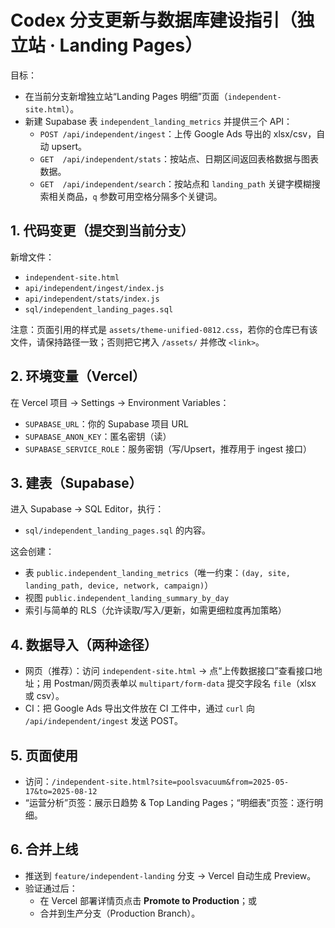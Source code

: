 # Codex 分支更新与数据库建设指引（独立站 · Landing Pages）

目标：
- 在当前分支新增独立站“Landing Pages 明细”页面（`independent-site.html`）。
- 新建 Supabase 表 `independent_landing_metrics` 并提供三个 API：
  - `POST /api/independent/ingest`：上传 Google Ads 导出的 xlsx/csv，自动 upsert。
  - `GET  /api/independent/stats`：按站点、日期区间返回表格数据与图表数据。
  - `GET  /api/independent/search`：按站点和 `landing_path` 关键字模糊搜索相关商品，`q` 参数可用空格分隔多个关键词。

## 1. 代码变更（提交到当前分支）
新增文件：
- `independent-site.html`
- `api/independent/ingest/index.js`
- `api/independent/stats/index.js`
- `sql/independent_landing_pages.sql`

注意：页面引用的样式是 `assets/theme-unified-0812.css`，若你的仓库已有该文件，请保持路径一致；否则把它拷入 `/assets/` 并修改 `<link>`。

## 2. 环境变量（Vercel）
在 Vercel 项目 → Settings → Environment Variables：
- `SUPABASE_URL`：你的 Supabase 项目 URL
- `SUPABASE_ANON_KEY`：匿名密钥（读）
- `SUPABASE_SERVICE_ROLE`：服务密钥（写/Upsert，推荐用于 ingest 接口）

## 3. 建表（Supabase）
进入 Supabase → SQL Editor，执行：
- `sql/independent_landing_pages.sql` 的内容。

这会创建：
- 表 `public.independent_landing_metrics`（唯一约束：`(day, site, landing_path, device, network, campaign)`）
- 视图 `public.independent_landing_summary_by_day`
- 索引与简单的 RLS（允许读取/写入/更新，如需更细粒度再加策略）

## 4. 数据导入（两种途径）
- 网页（推荐）：访问 `independent-site.html` → 点“上传数据接口”查看接口地址；用 Postman/网页表单以 `multipart/form-data` 提交字段名 `file`（xlsx 或 csv）。
- CI：把 Google Ads 导出文件放在 CI 工件中，通过 `curl` 向 `/api/independent/ingest` 发送 POST。

## 5. 页面使用
- 访问：`/independent-site.html?site=poolsvacuum&from=2025-05-17&to=2025-08-12`
- “运营分析”页签：展示日趋势 & Top Landing Pages；“明细表”页签：逐行明细。

## 6. 合并上线
- 推送到 `feature/independent-landing` 分支 → Vercel 自动生成 Preview。
- 验证通过后：
  - 在 Vercel 部署详情页点击 **Promote to Production**；或
  - 合并到生产分支（Production Branch）。
